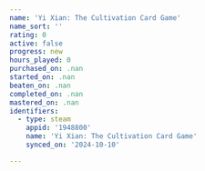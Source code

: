 ```yaml
---
name: 'Yi Xian: The Cultivation Card Game'
name_sort: ''
rating: 0
active: false
progress: new
hours_played: 0
purchased_on: .nan
started_on: .nan
beaten_on: .nan
completed_on: .nan
mastered_on: .nan
identifiers:
  - type: steam
    appid: '1948800'
    name: 'Yi Xian: The Cultivation Card Game'
    synced_on: '2024-10-10'

---
```

